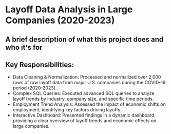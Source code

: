 
# Layoff Data Analysis in Large Companies (2020-2023)


## A brief description of what this project does and who it's for


## Key Responsibilities:

- Data Cleaning & Normalization: Processed and normalized over 2,000 rows of raw layoff data from major U.S. companies during the COVID-19 period (2020-2023).
- Complex SQL Queries: Executed advanced SQL queries to analyze layoff trends by industry, company size, and specific time periods.
- Employment Trend Analysis: Assessed the impact of economic shifts on employment, identifying key factors driving layoffs.
- Interactive Dashboard: Presented findings in a dynamic dashboard, providing a clear overview of layoff trends and economic effects on large companies.



